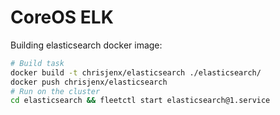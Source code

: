 # CoreOS ELK


Building elasticsearch docker image:
```bash
# Build task
docker build -t chrisjenx/elasticsearch ./elasticsearch/
docker push chrisjenx/elasticsearch
# Run on the cluster
cd elasticsearch && fleetctl start elasticsearch@1.service
```
